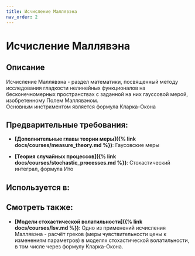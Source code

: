 ```yaml
---
title: Исчисление Маллявэна
nav_order: 2
---
```


# Исчисление Маллявэна


## Описание 
Исчисление Маллявэна - раздел математики, посвященный методу исследования гладкости
нелинейных функционалов на бесконечномерных пространствах с заданной на них гауссовой мерой, изобретенному Полем Маллявэном.  
Основным инстркментом является формула Кларка-Окона 


## Предварительные требования:

- **[Дополнительные главы теории меры]({% link docs/courses/measure_theory.md %})**: Гаусовские меры


- **[Теория случайных процессов]({% link docs/courses/stochastic_processes.md %})**: Стохастический интеграл, формула Ито



## Используется в:


## Смотреть также:

- **[Модели стохастической волатильности]({% link docs/courses/lsv.md %})**: Одно из применений исчисления Маллявэна - расчёт греков (меры чувствительности цены к изменениям параметров) в моделях стохастической волатильности,
в том числе через формулу Кларка-Окона.

